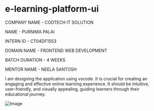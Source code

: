 # e-learning-platform-ui

COMPANY NAME - CODTECH IT SOLUTION

NAME - PURNIMA PALAI

INTERN ID - CT04DF1553

DOMAIN NAME - FRONTEND WEB DEVELOPMENT

BATCH DURATION - 4 WEEKS

MENTOR NAME - NEELA SANTOSH

I am designing the application using vscode. It is crucial for creating an engaging and effective online learning experience. It should be intuitive, user-friendly, and visually appealing, guiding learners through their educational journey.

![Image](https://github.com/user-attachments/assets/2cd65815-01bd-40aa-9a63-e978a8d1ed49)

